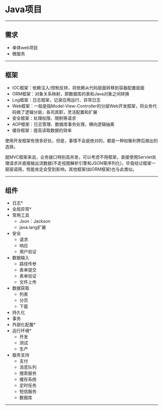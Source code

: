 #   Java项目

----

##  需求
-   单体web项目
-   微服务

----

##  框架
-   IOC框架：依赖注入/控制反转，将依赖从代码层面转移到容器配置层面
-   ORM框架：对象关系映射，即数据库的表和Java对象之间转换
-   Log框架：日志框架，记录应用运行、异常日志
-   Web框架：一般是指Model-View-Controller的分层Web开发框架，将业务代码做了逻辑分层，各司其职，灵活配置和扩展
-   安全框架：处理权限、限制等请求
-   AOP框架：日志管理、数据库事务处理，横向逻辑抽离
-   缓存框架：提高读取数据的效率

使用开发框架有很多好处，但是，事情不会是绝对的，都是一种权衡利弊后做出的选择。

就MVC框架来说，业务接口特别高并发，可以考虑不用框架，直接使用Servlet处理请求并直接输出流数据(不走视图解析引擎和JSON等序列化)，毕竟经过框架一层层调用，性能肯定会受到影响，其他框架(如ORM框架)也与此类似。

----

##  组件
-   日志*
-   全局异常*
-   常用工具
    -   Json：Jackson
    -   java.lang扩展
-   安全
    -   请求
    -   响应
    -   用户验证
-   数据输入
    -   路径传参
    -   表单提交
    -   表单验证
    -   文件上传
-   数据获取
    -   列表
    -   分页
    -   下载
-   持久化
-   事务
-   外部化配置*
-   运行环境*
    -   开发
    -   测试
    -   生产
-   服务支持
    -   支付
    -   消息队列
    -   搜索服务
    -   缓存系统
    -   定时任务
    -   短信服务
    -   数据库

----
